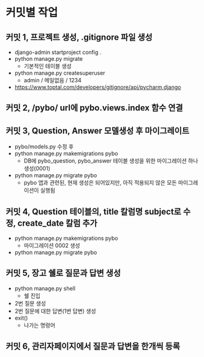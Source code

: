 # 커밋별 작업

## 커밋 1, 프로젝트 생성, .gitignore 파일 생성
- django-admin startproject config .
- python manage.py migrate
  - 기본적인 테이블 생성
- python manage.py createsuperuser
  - admin / 메일없음 / 1234 
- https://www.toptal.com/developers/gitignore/api/pycharm,django

## 커밋 2, /pybo/ url에 pybo.views.index 함수 연결

## 커밋 3, Question, Answer 모델생성 후 마이그레이트
- pybo/models.py 수정 후
- python manage.py makemigrations pybo
  - DB에 pybo_question, pybo_answer 테이블 생성을 위한 마이그레이션 하나 생성(0001)
- python manage.py migrate pybo
  - pybo 앱과 관련된, 현재 생성은 되어있지만, 아직 적용되지 않은 모든 마이그레이션이 실행됨

## 커밋 4, Question 테이블의, title 칼럼명 subject로 수정, create_date 칼럼 추가
- python manage.py makemigrations pybo
  - 마이그레이션 0002 생성 
- python manage.py migrate pybo

## 커밋 5, 장고 쉘로 질문과 답변 생성
- python manage.py shell
  - 쉘 진입
- 2번 질문 생성
- 2번 질문에 대한 답변(1번 답변) 생성
- exit()
  - 나가는 명령어

## 커밋 6, 관리자페이지에서 질문과 답변을 한개씩 등록